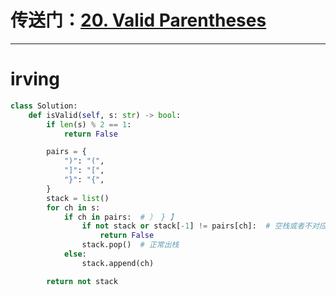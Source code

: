 # 传送门：[20. Valid Parentheses](https://leetcode.cn/problems/valid-parentheses/)
---


# irving
```python
class Solution:
    def isValid(self, s: str) -> bool:
        if len(s) % 2 == 1:
            return False

        pairs = {
            ")": "(",
            "]": "[",
            "}": "{",
        }
        stack = list()
        for ch in s:
            if ch in pairs:  # ） } 】
                if not stack or stack[-1] != pairs[ch]:  # 空栈或者不对应都是错误的
                    return False
                stack.pop()  # 正常出栈
            else:
                stack.append(ch)

        return not stack
```